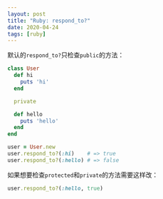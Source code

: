 ```yaml
---
layout: post
title: "Ruby: respond_to?"
date: 2020-04-24
tags: [ruby]
---
```


默认的`respond_to?`只检查`public`的方法：

```ruby
class User
  def hi
    puts 'hi'
  end

  private

  def hello
    puts 'hello'
  end
end

user = User.new
user.respond_to?(:hi)    # => true
user.respond_to?(:hello) # => false
```

如果想要检查`protected`和`private`的方法需要这样改：

```ruby
user.respond_to?(:hello, true)
```
